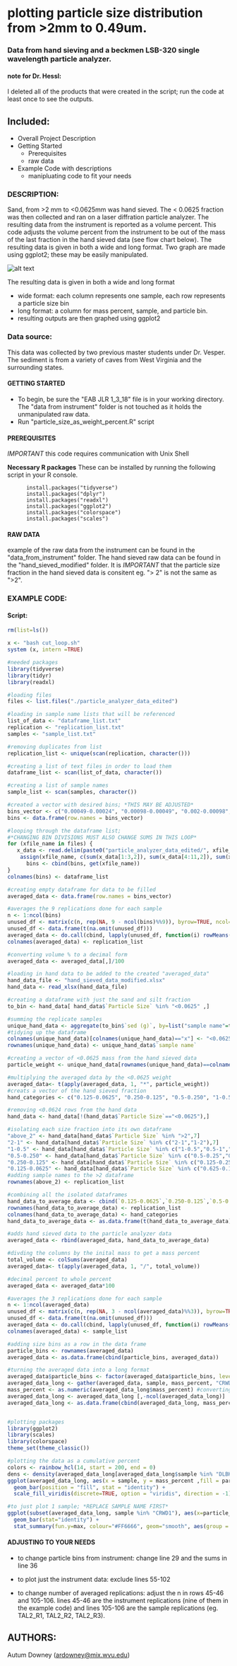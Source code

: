 # plotting particle size distribution from >2mm to 0.49um. 
###  Data from hand sieving and a beckmen LSB-320 single wavelength    particle analyzer.

#### note for Dr. Hessl: 
  I deleted all of the products that were created in the script;    run the code at least once to see the outputs. 

## Included:
- Overall Project Description
- Getting Started
  - Prerequisites
  - raw data
- Example Code with descriptions
  - manipluating code to fit your needs

### DESCRIPTION:
Sand, from >2 mm to <0.0625mm was hand sieved. The < 0.0625 fraction was then collected and ran on a laser diffration particle analyzer. The resulting data from the instrument is reported as a volume percent. This code adjusts the volume percent from the instrument to be out of the mass of the last fraction in the hand sieved data (see flow chart below). The resulting data is given in both a wide and long format. Two graph are made using ggplot2; these may be easily manipulated. 

![alt text](
        https://github.com/ardowney/EDSA_final_project/blob/master/particle_data_flow_chart.png)

  The resulting data is given in both a wide and long format
  * wide format: each column represents one sample, each row represents a particle size bin 
  * long format: a column for mass percent, sample, and particle bin. 
  * resulting outputs are then graphed using ggplot2

### Data source:
This data was collected by two previous master students under Dr. Vesper. The sediment is from a variety of caves from West Virginia and the surrounding states. 

#### GETTING STARTED
- To begin, be sure the "EAB JLR 1_3_18" file is in your working    directory. The "data from instrument" folder is not touched as    it holds the unmanipulated raw data. 
- Run "particle_size_as_weight_percent.R" script 

#### PREREQUISITES
  *IMPORTANT* this code requires communication with Unix Shell
 
  **Necessary R packages** These can be installed by running the following script in your R console.
  
          install.packages("tidyverse")
          install.packages("dplyr")
          install.packages("readxl") 
          install.packages("ggplot2")
          install.packages("colorspace")
          install.packages("scales") 
#### RAW DATA
  example of the raw data from the instrument can be found in the "data_from_instrument" folder. The hand sieved raw data can be found in the "hand_sieved_modified" folder. It is *IMPORTANT* that the particle size fraction in the hand sieved data is consitent eg. "> 2" is not the same as ">2". 
  
### EXAMPLE CODE:
#### Script:
```R
rm(list=ls())

x <- "bash cut_loop.sh"
system (x, intern =TRUE)

#needed packages 
library(tidyverse)
library(tidyr)
library(readxl)

#loading files
files <- list.files("./particle_analyzer_data_edited")

#loading in sample name lists that will be referenced
list_of_data <- "dataframe_list.txt"
replication <- "replication_list.txt"
samples <- "sample_list.txt"

#removing duplicates from list 
replication_list <- unique(scan(replication, character()))

#creating a list of text files in order to load them 
dataframe_list <- scan(list_of_data, character())

#creating a list of sample names
sample_list <- scan(samples, character())

#created a vector with desired bins; *THIS MAY BE ADJUSTED*
bins_vector <- c("0.00049-0.00024", "0.00098-0.00049", "0.002-0.00098", "0.0039-0.002", "0.0078-0.0039", "0.0156-0.0078",  "0.031-0.0156", "0.0625-0.031")
bins <- data.frame(row.names = bins_vector)

#looping through the dataframe list; 
#*CHANGING BIN DIVISIONS MUST ALSO CHANGE SUMS IN THIS LOOP*
for (xfile_name in files) {
   x_data <- read.delim(paste0("particle_analyzer_data_edited/", xfile_name))
    assign(xfile_name, c(sum(x_data[1:3,2]), sum(x_data[4:11,2]), sum(x_data[12:18,2]),  sum(x_data[19:26,2]), sum(x_data[27:33,2]), sum(x_data[34:40,2]), sum(x_data[41:48,2]), sum(x_data[49:56,2])))
      bins <- cbind(bins, get(xfile_name))
}
colnames(bins) <- dataframe_list

#creating empty dataframe for data to be filled
averaged_data <- data.frame(row.names = bins_vector)

#averages the 9 replications done for each sample
n <- 1:ncol(bins)
unused_df <- matrix(c(n, rep(NA, 9 - ncol(bins)%%9)), byrow=TRUE, ncol=9)
unused_df <- data.frame(t(na.omit(unused_df)))
averaged_data <- do.call(cbind, lapply(unused_df, function(i) rowMeans(bins[, i])))
colnames(averaged_data) <- replication_list

#converting volume % to a decimal form 
averaged_data <- averaged_data[,]/100

#loading in hand data to be added to the created "averaged_data"
hand_data_file <- "hand_sieved_data_modified.xlsx"
hand_data <- read_xlsx(hand_data_file)

#creating a dataframe with just the sand and silt fraction 
to_bin <- hand_data[ hand_data$`Particle Size` %in% "<0.0625" ,]

#summing the replicate samples
unique_hand_data <- aggregate(to_bin$`sed (g)`, by=list("sample name"=to_bin$`sample name`), FUN=sum)
#tidying up the dataframe 
colnames(unique_hand_data)[colnames(unique_hand_data)=="x"] <- "<0.0625_weight"
rownames(unique_hand_data) <- unique_hand_data$`sample name`

#creating a vector of <0.0625 mass from the hand sieved data
particle_weight <- unique_hand_data[rownames(unique_hand_data)==colnames(averaged_data),2]

#multiplying the averaged data by the <0.0625 weight
averaged_data<- t(apply(averaged_data, 1, "*", particle_weight))
#creats a vector of the hand sieved fraction 
hand_categories <- c("0.125-0.0625", "0.250-0.125", "0.5-0.250", "1-0.5", "2-1", ">2")

#removing <0.0624 rows from the hand data
hand_data <- hand_data[!(hand_data$`Particle Size`=="<0.0625"),]

#isolating each size fraction into its own dataframe
"above_2" <- hand_data[hand_data$`Particle Size` %in% ">2",7]
"2-1" <- hand_data[hand_data$`Particle Size` %in% c("2-1","1-2"),7]
"1-0.5" <- hand_data[hand_data$`Particle Size` %in% c("1-0.5","0.5-1","0.500-1"),7]
"0.5-0.250" <- hand_data[hand_data$`Particle Size` %in% c("0.5-0.25","0.250-0.5", "0.25- 0.5"),7]
"0.250-0.125" <- hand_data[hand_data$`Particle Size` %in% c("0.125-0.250","0.125-0.25"),7]
"0.125-0.0625" <- hand_data[hand_data$`Particle Size` %in% c("0.625-0.125","0.0625- 0.125"),7]
#adding sample names to the >2 dataframe
rownames(above_2) <- replication_list 

#combining all the isolated dataframes
hand_data_to_average_data <- cbind(`0.125-0.0625`,`0.250-0.125`,`0.5-0.250`, `1-0.5`, `2-1`, `above_2`)
rownames(hand_data_to_average_data) <- replication_list
colnames(hand_data_to_average_data) <- hand_categories
hand_data_to_average_data <- as.data.frame(t(hand_data_to_average_data))

#adds hand sieved data to the particle analyzer data
averaged_data <- rbind(averaged_data, hand_data_to_average_data)

#divding the columns by the inital mass to get a mass percent
total_volume <- colSums(averaged_data)
averaged_data<- t(apply(averaged_data, 1, "/", total_volume))

#decimal percent to whole percent 
averaged_data <- averaged_data*100

#averages the 3 replications done for each sample
n <- 1:ncol(averaged_data)
unused_df <- matrix(c(n, rep(NA, 3 - ncol(averaged_data)%%3)), byrow=TRUE, ncol=3)
unused_df <- data.frame(t(na.omit(unused_df)))
averaged_data <- do.call(cbind, lapply(unused_df, function(i) rowMeans(averaged_data[, i])))
colnames(averaged_data) <- sample_list

#adding size bins as a row in the data frame 
particle_bins <- rownames(averaged_data)
averaged_data <- as.data.frame(cbind(particle_bins, averaged_data))

#turning the averaged data into a long format 
averaged_data$particle_bins <- factor(averaged_data$particle_bins, levels = particle_bins [1:14])
averaged_data_long <- gather(averaged_data, sample, mass_percent, "CRWD1":"TAL5", factor_key=TRUE)
mass_percent <- as.numeric(averaged_data_long$mass_percent) #converting the mass column to a numeric object
averaged_data_long <- averaged_data_long [,-ncol(averaged_data_long)]
averaged_data_long <- as.data.frame(cbind(averaged_data_long, mass_percent))


#plotting packages
library(ggplot2)
library(scales)
library(colorspace)
theme_set(theme_classic())

#plotting the data as a cumulative percent
colors <- rainbow_hcl(14, start = 200, end = 0)
dens <- density(averaged_data_long[averaged_data_long$sample %in% "DLBK3", 3])
ggplot(averaged_data_long, aes(x = sample, y = mass_percent ,fill = particle_bins)) + 
  geom_bar(position = "fill", stat = "identity") + 
  scale_fill_viridis(discrete=TRUE, option = "viridis", direction = -1)

#to just plot 1 sample; *REPLACE SAMPLE NAME FIRST*
ggplot(subset(averaged_data_long, sample %in% "CRWD1"), aes(x=particle_bins, y=mass_percent)) + 
  geom_bar(stat="identity") +
  stat_summary(fun.y=max, colour="#FF6666", geom="smooth", aes(group = 1)) 
```

#### ADJUSTING TO YOUR NEEDS
  - to change particle bins from instrument: change line 29 and       the sums in line 36

  - to plot just the instrument data: exclude lines 55-102

  - to change number of averaged replications: adjust the n in        rows 45-46 and 105-106. lines 45-46 are the instrument            replications (nine of them in the example code) and lines         105-106 are the sample replications (eg. TAL2_R1, TAL2_R2,        TAL2_R3). 

## AUTHORS:
Autum Downey (ardowney@mix.wvu.edu)

